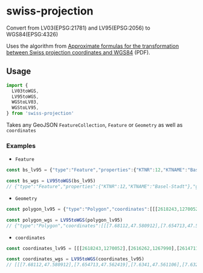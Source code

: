 # swiss-projection

Convert from LV03(EPSG:21781) and LV95(EPSG:2056) to WGS84(EPSG:4326)

Uses the algorithm from [Approximate formulas for the transformation between Swiss projection coordinates and WGS84](https://www.swisstopo.admin.ch/content/swisstopo-internet/en/online/calculation-services/_jcr_content/contentPar/tabs/items/documents_publicatio/tabPar/downloadlist/downloadItems/19_1467104393233.download/ch1903wgs84_e.pdf) (PDF).

## Usage

```javascript
import {
  LV03toWGS,
  LV95toWGS,
  WGStoLV03,
  WGStoLV95,
} from 'swiss-projection'
```

Takes any GeoJSON `FeatureCollection`, `Feature` or `Geometry` as well as `coordinates`

### Examples

* `Feature`

```javascript
const bs_lv95 = {"type":"Feature","properties":{"KTNR":12,"KTNAME":"Basel-Stadt"},"geometry":{"type":"Polygon","coordinates":[[[2618243,1270052],[2616262,1267990],[2614711,1267840],[2614602,1267872],[2613766,1265748],[2613671,1265408],[2611744,1263231],[2611346,1263338],[2610925,1264472],[2608775,1265954],[2608770,1268212],[2611314,1271031],[2613986,1269877],[2615583,1271829],[2618243,1270052]]]}}

const bs_wgs = LV95toWGS(bs_lv95)
// {"type":"Feature","properties":{"KTNR":12,"KTNAME":"Basel-Stadt"},"geometry":{"type":"Polygon","coordinates":[[[7.68112,47.580912],[7.654713,47.562419],[7.6341,47.561106],[7.632653,47.561397],[7.621479,47.542312],[7.620207,47.539256],[7.594557,47.519714],[7.589275,47.520683],[7.583714,47.530889],[7.555192,47.54425],[7.55517,47.564558],[7.589046,47.589872],[7.624531,47.579442],[7.645826,47.596962],[7.68112,47.580912]]]}}
```

* `Geometry`

```javascript
const polygon_lv95 = {"type":"Polygon","coordinates":[[[2618243,1270052],[2616262,1267990],[2614711,1267840],[2614602,1267872],[2613766,1265748],[2613671,1265408],[2611744,1263231],[2611346,1263338],[2610925,1264472],[2608775,1265954],[2608770,1268212],[2611314,1271031],[2613986,1269877],[2615583,1271829],[2618243,1270052]]]}

const polygon_wgs = LV95toWGS(polygon_lv95)
// {"type":"Polygon","coordinates":[[[7.68112,47.580912],[7.654713,47.562419],[7.6341,47.561106],[7.632653,47.561397],[7.621479,47.542312],[7.620207,47.539256],[7.594557,47.519714],[7.589275,47.520683],[7.583714,47.530889],[7.555192,47.54425],[7.55517,47.564558],[7.589046,47.589872],[7.624531,47.579442],[7.645826,47.596962],[7.68112,47.580912]]]}
```

* `coordinates`

```javascript
const coordinates_lv95 = [[[2618243,1270052],[2616262,1267990],[2614711,1267840],[2614602,1267872],[2613766,1265748],[2613671,1265408],[2611744,1263231],[2611346,1263338],[2610925,1264472],[2608775,1265954],[2608770,1268212],[2611314,1271031],[2613986,1269877],[2615583,1271829],[2618243,1270052]]]

const coordinates_wgs = LV95toWGS(coordinates_lv95)
// [[[7.68112,47.580912],[7.654713,47.562419],[7.6341,47.561106],[7.632653,47.561397],[7.621479,47.542312],[7.620207,47.539256],[7.594557,47.519714],[7.589275,47.520683],[7.583714,47.530889],[7.555192,47.54425],[7.55517,47.564558],[7.589046,47.589872],[7.624531,47.579442],[7.645826,47.596962],[7.68112,47.580912]]]
```

